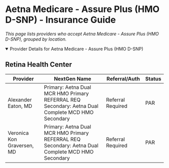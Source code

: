 # Aetna Medicare - Assure Plus (HMO D-SNP) - Insurance Guide

*This page lists providers who accept Aetna Medicare - Assure Plus (HMO D-SNP), grouped by location.*

<details open><summary>Provider Details for Aetna Medicare - Assure Plus (HMO D-SNP)</summary>

## Retina Health Center

| Provider | NextGen Name | Referral/Auth | Status |
|----------|-------------|--------------|--------|
| Alexander Eaton, MD | Primary: Aetna Dual MCR HMO Primary REFERRAL REQ                                                             Secondary: Aetna Dual Complete MCD HMO Secondary | Referral Required | PAR |
| Veronica Kon Graversen, MD | Primary: Aetna Dual MCR HMO Primary REFERRAL REQ                                                             Secondary: Aetna Dual Complete MCD HMO Secondary | Referral Required | PAR |

</details>

